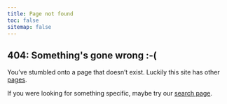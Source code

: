 ```yaml
---
title: Page not found
toc: false
sitemap: false
---
```


## 404: Something's gone wrong :-(

You’ve stumbled onto a page that doesn’t exist. Luckily this site has other [pages](/).

If you were looking for something specific, maybe try our [search page](https://flutter.io/search/).
